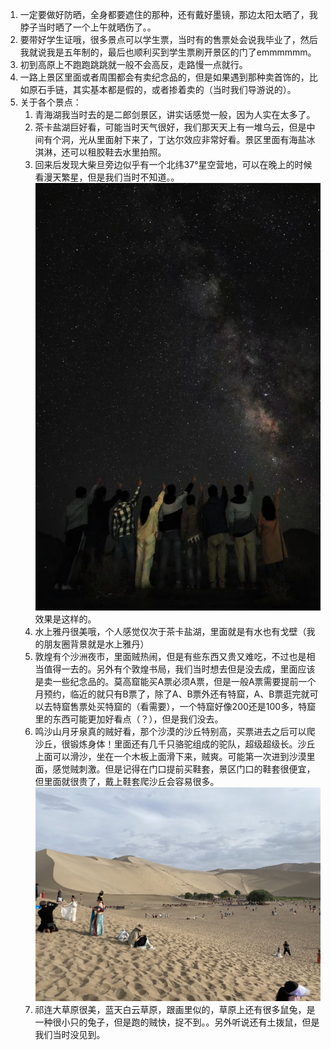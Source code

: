 1. 一定要做好防晒，全身都要遮住的那种，还有戴好墨镜，那边太阳太晒了，我脖子当时晒了一个上午就晒伤了。。
2. 要带好学生证哦，很多景点可以学生票，当时有的售票处会说我毕业了，然后我就说我是五年制的，最后也顺利买到学生票刷开景区的门了emmmmmm。
3. 初到高原上不跑跑跳跳就一般不会高反，走路慢一点就行。
4. 一路上景区里面或者周围都会有卖纪念品的，但是如果遇到那种卖首饰的，比如原石手链，其实基本都是假的，或者掺着卖的（当时我们导游说的）。
5. 关于各个景点：
   1. 青海湖我当时去的是二郎剑景区，讲实话感觉一般，因为人实在太多了。
   2. 茶卡盐湖巨好看，可能当时天气很好，我们那天天上有一堆乌云，但是中间有个洞，光从里面射下来了，丁达尔效应非常好看。景区里面有海盐冰淇淋，还可以租胶鞋去水里拍照。
   3. 回来后发现大柴旦旁边似乎有一个北纬37°星空营地，可以在晚上的时候看漫天繁星，但是我们当时不知道。。
   ![40%](picture/79da060ccc59c72426361968eabb5cd.jpg)
   效果是这样的。
   4. 水上雅丹很美哦，个人感觉仅次于茶卡盐湖，里面就是有水也有戈壁（我的朋友圈背景就是水上雅丹）
   5. 敦煌有个沙洲夜市，里面贼热闹，但是有些东西又贵又难吃，不过也是相当值得一去的。另外有个敦煌书局，我们当时想去但是没去成，里面应该是卖一些纪念品的。莫高窟能买A票必须A票，但是一般A票需要提前一个月预约，临近的就只有B票了，除了A、B票外还有特窟，A、B票逛完就可以去特窟售票处买特窟的（看需要），一个特窟好像200还是100多，特窟里的东西可能更加好看点（？），但是我们没去。
   6. 鸣沙山月牙泉真的贼好看，那个沙漠的沙丘特别高，买票进去之后可以爬沙丘，很锻炼身体！里面还有几千只骆驼组成的驼队，超级超级长。沙丘上面可以滑沙，坐在一个木板上面滑下来，贼爽。可能第一次进到沙漠里面，感觉贼刺激。但是记得在门口提前买鞋套，景区门口的鞋套很便宜，但里面就很贵了，戴上鞋套爬沙丘会容易很多。
   ![](picture/5f81213003d18a578a9e9c85b219971.jpg)
   7. 祁连大草原很美，蓝天白云草原，跟画里似的，草原上还有很多鼠兔，是一种很小只的兔子，但是跑的贼快，捉不到。。另外听说还有土拨鼠，但是我们当时没见到。